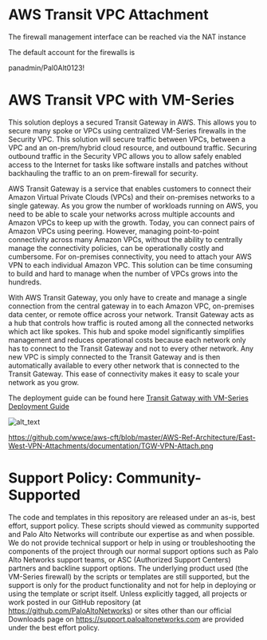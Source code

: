 # AWS Transit VPC Attachment


The firewall management interface can be reached via the NAT instance

The default account for the firewalls is

panadmin/Pal0Alt0123!


# AWS Transit VPC with VM-Series

This solution deploys a secured Transit Gateway in AWS.  This allows you to secure many spoke or VPCs using centralized VM-Series firewalls in the Security VPC.   This solution will secure traffic between VPCs, between a VPC and an on-prem/hybrid cloud resource, and outbound traffic.  Securing outbound traffic in the Security VPC allows you to allow safely enabled access to the Internet for tasks like software installs and patches without backhauling the traffic to an on prem-firewall for security.

AWS Transit Gateway is a service that enables customers to connect their Amazon Virtual Private Clouds (VPCs) and their on-premises networks to a single gateway. As you grow the number of workloads running on AWS, you need to be able to scale your networks across multiple accounts and Amazon VPCs to keep up with the growth. Today, you can connect pairs of Amazon VPCs using peering. However, managing point-to-point connectivity across many Amazon VPCs, without the ability to centrally manage the connectivity policies, can be operationally costly and cumbersome. For on-premises connectivity, you need to attach your AWS VPN to each individual Amazon VPC. This solution can be time consuming to build and hard to manage when the number of VPCs grows into the hundreds.

With AWS Transit Gateway, you only have to create and manage a single connection from the central gateway in to each Amazon VPC, on-premises data center, or remote office across your network. Transit Gateway acts as a hub that controls how traffic is routed among all the connected networks which act like spokes. This hub and spoke model significantly simplifies management and reduces operational costs because each network only has to connect to the Transit Gateway and not to every other network. Any new VPC is simply connected to the Transit Gateway and is then automatically available to every other network that is connected to the Transit Gateway. This ease of connectivity makes it easy to scale your network as you grow.


The deployment guide can be found here [Transit Gatway with VM-Series Deployment Guide](https://github.com/wwce/aws-cft/blob/master/AWS-Ref-Architecture/East-West-VPC-Attachments/documentation/AWS_TGW_Direct_Attach_deployment_guide-v2.pdf?raw=true)

![alt_text](https://github.com/wwce/aws-cft/blob/master/AWS-Ref-Architecture/East-West-VPC-Attachments/documentation/images/TransitGateway.png "topology")

https://github.com/wwce/aws-cft/blob/master/AWS-Ref-Architecture/East-West-VPN-Attachments/documentation/TGW-VPN-Attach.png

# Support Policy: Community-Supported
The code and templates in this repository are released under an as-is, best effort, support policy. These scripts should viewed as community supported and Palo Alto Networks will contribute our expertise as and when possible. We do not provide technical support or help in using or troubleshooting the components of the project through our normal support options such as Palo Alto Networks support teams, or ASC (Authorized Support Centers) partners and backline support options. The underlying product used (the VM-Series firewall) by the scripts or templates are still supported, but the support is only for the product functionality and not for help in deploying or using the template or script itself. Unless explicitly tagged, all projects or work posted in our GitHub repository (at https://github.com/PaloAltoNetworks) or sites other than our official Downloads page on https://support.paloaltonetworks.com are provided under the best effort policy.

